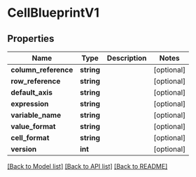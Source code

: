 # CellBlueprintV1

## Properties
Name | Type | Description | Notes
------------ | ------------- | ------------- | -------------
**column_reference** | **string** |  | [optional] 
**row_reference** | **string** |  | [optional] 
**default_axis** | **string** |  | [optional] 
**expression** | **string** |  | [optional] 
**variable_name** | **string** |  | [optional] 
**value_format** | **string** |  | [optional] 
**cell_format** | **string** |  | [optional] 
**version** | **int** |  | [optional] 

[[Back to Model list]](../README.md#documentation-for-models) [[Back to API list]](../README.md#documentation-for-api-endpoints) [[Back to README]](../README.md)


